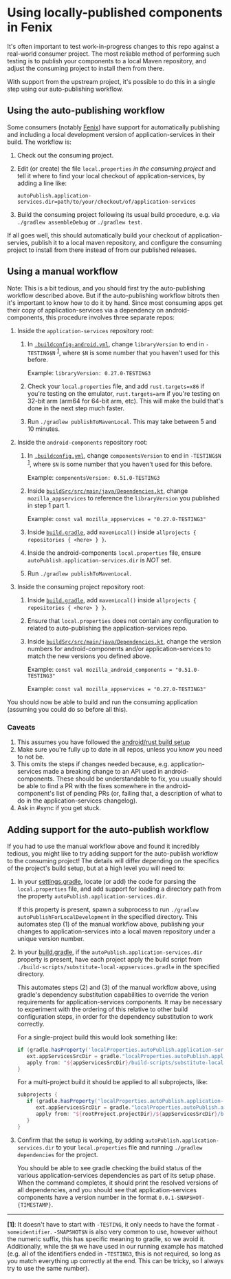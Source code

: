 # Using locally-published components in Fenix

It's often important to test work-in-progress changes to this repo against a real-world
consumer project. The most reliable method of performing such testing is to publish your
components to a local Maven repository, and adjust the consuming project to install them
from there.

With support from the upstream project, it's possible to do this in a single step using
our auto-publishing workflow.

## Using the auto-publishing workflow

Some consumers (notably [Fenix](https://github.com/mozilla-mobile/fenix/)) have support for
automatically publishing and including a local development version of application-services
in their build. The workflow is:

1. Check out the consuming project.
1. Edit (or create) the file `local.properties` *in the consuming project* and tell it where to
   find your local checkout of application-services, by adding a line like:

   `autoPublish.application-services.dir=path/to/your/checkout/of/application-services`

1. Build the consuming project following its usual build procedure, e.g. via `./gradlew assembleDebug` or `./gradlew
   test`.

If all goes well, this should automatically build your checkout of application-servies, publish it
to a local maven repository, and configure the consuming project to install from there instead of
from our published releases.

## Using a manual workflow

Note: This is a bit tedious, and you should first try the auto-publishing workflow described
above. But if the auto-publishing workflow bitrots then it's important to know how to do it
by hand. Since most consuming apps get their copy of application-services via a dependency
on android-components, this procedure involves three separate repos:

1. Inside the `application-services` repository root:
    1. In [`.buildconfig-android.yml`](app-services-yaml), change
       `libraryVersion` to end in `-TESTING$N` <sup><a href="#note1">1</a></sup>,
       where `$N` is some number that you haven't used for this before.

       Example: `libraryVersion: 0.27.0-TESTING3`
    2. Check your `local.properties` file, and add `rust.targets=x86` if you're
       testing on the emulator, `rust.targets=arm` if you're testing on 32-bit
       arm (arm64 for 64-bit arm, etc). This will make the build that's done in
       the next step much faster.

    3. Run `./gradlew publishToMavenLocal`. This may take between 5 and 10 minutes.

2. Inside the `android-components` repository root:
    1. In [`.buildconfig.yml`](android-components-yaml), change
       `componentsVersion` to end in `-TESTING$N` <sup><a href="#note1">1</a></sup>,
       where `$N` is some number that you haven't used for this before.

       Example: `componentsVersion: 0.51.0-TESTING3`
    2. Inside [`buildSrc/src/main/java/Dependencies.kt`](android-components-deps),
       change `mozilla_appservices` to reference the `libraryVersion` you
       published in step 1 part 1.

       Example: `const val mozilla_appservices = "0.27.0-TESTING3"`

    3. Inside [`build.gradle`](android-components-build-gradle), add
       `mavenLocal()` inside `allprojects { repositories { <here> } }`.

    4. Inside the android-components `local.properties` file, ensure
       `autoPublish.application-services.dir` is *NOT* set.

    5. Run `./gradlew publishToMavenLocal`.

3. Inside the consuming project repository root:
    1. Inside [`build.gradle`](fenix-build-gradle-1), add
       `mavenLocal()` inside `allprojects { repositories { <here> } }`.

    2. Ensure that `local.properties` does not contain any configuration to
       related to auto-publishing the application-services repo.

    3. Inside [`buildSrc/src/main/java/Dependencies.kt`](fenix-deps), change the
       version numbers for android-components and/or application-services to
       match the new versions you defined above.

       Example: `const val mozilla_android_components = "0.51.0-TESTING3"`

       Example: `const val mozilla_appservices = "0.27.0-TESTING3"`

You should now be able to build and run the consuming application (assuming you could
do so before all this).

### Caveats

1. This assumes you have followed the [android/rust build setup](./setup-android-build-environment.md)
2. Make sure you're fully up to date in all repos, unless you know you need to
   not be.
3. This omits the steps if changes needed because, e.g. application-services
   made a breaking change to an API used in android-components. These should be
   understandable to fix, you usually should be able to find a PR with the fixes
   somewhere in the android-component's list of pending PRs (or, failing that, a
   description of what to do in the application-services changelog).
4. Ask in #sync if you get stuck.


## Adding support for the auto-publish workflow

If you had to use the manual workflow above and found it incredibly tedious, you might like to
try adding support for the auto-publish workflow to the consuming project! The details will differ
depending on the specifics of the project's build setup, but at a high level you will need to:

1. In your [settings.gradle](fenix-settings), locate (or add) the code for parsing the `local.properties` file,
   and add support for loading a directory path from the property `autoPublish.application-services.dir`.

   If this property is present, spawn a subprocess to run `./gradlew autoPublishForLocalDevelopment`
   in the specified directory. This automates step (1) of the manual workflow above, publishing your
   changes to application-services into a local maven repository under a unique version number.

1. In your [build.gradle]([fenix-build-gradle-1]), if the `autoPublish.application-services.dir` property
   is present, have each project apply the build script from `./build-scripts/substitute-local-appservices.gradle`
   in the specified directory.

   This automates steps (2) and (3) of the manual workflow above, using gradle's dependency substitution
   capabilities to override the verion requirements for application-services components. It may be necessary
   to experiment with the ordering of this relative to other build configuration steps, in order for the
   dependency substitution to work correctly.

   For a single-project build this would look something like:

   ```groovy
   if (gradle.hasProperty('localProperties.autoPublish.application-services.dir')) {
      ext.appServicesSrcDir = gradle."localProperties.autoPublish.application-services.dir"
      apply from: "${appServicesSrcDir}/build-scripts/substitute-local-appservices.gradle"
   }
   ```

   For a multi-project build it should be applied to all subprojects, like:

   ```groovy
   subprojects {
      if (gradle.hasProperty('localProperties.autoPublish.application-services.dir')) {
         ext.appServicesSrcDir = gradle."localProperties.autoPublish.application-services.dir"
         apply from: "${rootProject.projectDir}/${appServicesSrcDir}/build-scripts/substitute-local-appservices.gradle"
      }
   }
   ```

1. Confirm that the setup is working, by adding `autoPublish.application-services.dir` to your
   `local.properties` file and running `./gradlew dependencies` for the project.

   You should be able to see gradle checking the build status of the various application-services
   dependencies as part of its setup phase. When the command completes, it should print the resolved
   versions of all dependencies, and you should see that application-services components have a version
   number in the format `0.0.1-SNAPSHOT-{TIMESTAMP}`.

---

<b id="note1">[1]</b>: It doesn't have to start with `-TESTING`, it only needs
to have the format `-someidentifier`. `-SNAPSHOT$N` is also very common to use,
however without the numeric suffix, this has specific meaning to gradle, so we
avoid it.  Additionally, while the `$N` we have used in our running example has
matched (e.g. all of the identifiers ended in `-TESTING3`, this is not required,
so long as you match everything up correctly at the end. This can be tricky, so
I always try to use the same number).

[app-services-yaml]: https://github.com/mozilla/application-services/blob/594f4e3f6c190bc5a6732f64afc573c09020038a/.buildconfig-android.yml#L1
[android-components-yaml]: https://github.com/mozilla-mobile/android-components/blob/b98206cf8de818499bdc87c00de942a41f8aa2fb/.buildconfig.yml#L1
[android-components-deps]: https://github.com/mozilla-mobile/android-components/blob/b98206cf8de818499bdc87c00de942a41f8aa2fb/buildSrc/src/main/java/Dependencies.kt#L37
[android-components-build-gradle]: https://github.com/mozilla-mobile/android-components/blob/b98206cf8de818499bdc87c00de942a41f8aa2fb/build.gradle#L28
[fenix-build-gradle-1]: https://github.com/mozilla-mobile/fenix/blob/f897c2e295cd1b97d4024c7a9cb45dceb7a2fa89/build.gradle#L26
[fenix-deps]:
https://github.com/mozilla-mobile/fenix/blob/f897c2e295cd1b97d4024c7a9cb45dceb7a2fa89/buildSrc/src/main/java/Dependencies.kt#L28
[fenix-settings]: https://github.com/mozilla-mobile/fenix/blob/0d398f7d44f877a61cd243ee9fac587a9d5c0a1f/settings.gradle#L31
